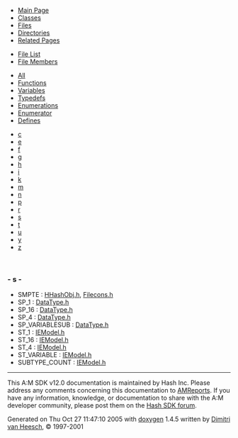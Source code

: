 <div class="tabs">

- [Main Page](index.md)
- [Classes](annotated.md)
- <span id="current">[Files](files.md)</span>
- [Directories](dirs.md)
- [Related Pages](pages.md)

</div>

<div class="tabs">

- [File List](files.md)
- <span id="current">[File Members](globals.md)</span>

</div>

<div class="tabs">

- [All](globals.md)
- [Functions](globals_func.md)
- [Variables](globals_vars.md)
- [Typedefs](globals_type.md)
- [Enumerations](globals_enum.md)
- <span id="current">[Enumerator](globals_eval.md)</span>
- [Defines](globals_defs.md)

</div>

<div class="tabs">

- [c](globals_eval.md#index_c)
- [e](globals_eval_0x65.md#index_e)
- [f](globals_eval_0x66.md#index_f)
- [g](globals_eval_0x67.md#index_g)
- [h](globals_eval_0x68.md#index_h)
- [i](globals_eval_0x69.md#index_i)
- [k](globals_eval_0x6b.md#index_k)
- [m](globals_eval_0x6d.md#index_m)
- [n](globals_eval_0x6e.md#index_n)
- [p](globals_eval_0x70.md#index_p)
- [r](globals_eval_0x72.md#index_r)
- <span id="current">[s](globals_eval_0x73.md#index_s)</span>
- [t](globals_eval_0x74.md#index_t)
- [u](globals_eval_0x75.md#index_u)
- [y](globals_eval_0x79.md#index_y)
- [z](globals_eval_0x7a.md#index_z)

</div>

 

### <span id="index_s" class="anchor">- s -</span>

- SMPTE : <a href="HHashObj_8h.md#dca29a1140aadadfd92b34a02fa516ef653dc2bd11c615cb4f219a4d1830c5db" class="el">HHashObj.h</a>, <a href="Filecons_8h.md#dca29a1140aadadfd92b34a02fa516ef653dc2bd11c615cb4f219a4d1830c5db" class="el">Filecons.h</a>
- SP_1 : <a href="DataType_8h.md#a8499e22fd7bf3d7f59786db174a581e84700b31bd72c5074d3ab73a54ffa1db" class="el">DataType.h</a>
- SP_16 : <a href="DataType_8h.md#a8499e22fd7bf3d7f59786db174a581e5c6448ea3da65759dbdcb521743215ce" class="el">DataType.h</a>
- SP_4 : <a href="DataType_8h.md#a8499e22fd7bf3d7f59786db174a581e72b46d3cfb580b3eec7eb69a413a3ec9" class="el">DataType.h</a>
- SP_VARIABLESUB : <a href="DataType_8h.md#a8499e22fd7bf3d7f59786db174a581ecd2a4f004e2abfec9a90223377b920d0" class="el">DataType.h</a>
- ST_1 : <a href="IEModel_8h.md#bdb0597610f8fc970133c2fb336990e149e6c9c813e3b68996ec8fc946a7531d" class="el">IEModel.h</a>
- ST_16 : <a href="IEModel_8h.md#bdb0597610f8fc970133c2fb336990e1dcb927a5357cefe9eddb8eae3dd4748b" class="el">IEModel.h</a>
- ST_4 : <a href="IEModel_8h.md#bdb0597610f8fc970133c2fb336990e1418fd2f90ffa39c0a21d2576eaece681" class="el">IEModel.h</a>
- ST_VARIABLE : <a href="IEModel_8h.md#bdb0597610f8fc970133c2fb336990e13c6597788fcd2f51cb5444f1306a41e5" class="el">IEModel.h</a>
- SUBTYPE_COUNT : <a href="IEModel_8h.md#bdb0597610f8fc970133c2fb336990e15ad976b633de073796c3c9bf240240fc" class="el">IEModel.h</a>

------------------------------------------------------------------------

<span class="small">This A:M SDK v12.0 documentation is maintained by Hash Inc. Please address any comments concerning this documentation to [AMReports](http://www.hash.com/reports). If you have any information, knowledge, or documentation to share with the A:M developer community, please post them on the [Hash SDK forum](http://www.hash.com/forums/index.php?showforum=11).</span>

Generated on Thu Oct 27 11:47:10 2005 with [<span class="image placeholder" original-image-src="doxygen.png" original-image-title="" height="45" width="100" align="middle" border="0">doxygen</span>](http://www.doxygen.org/index.html) 1.4.5 written by [Dimitri van Heesch](mailto:dimitri@stack.nl), © 1997-2001
